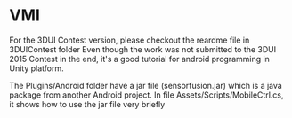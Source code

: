 VMI
===
For the 3DUI Contest version, please checkout the reardme file in 3DUIContest folder
Even though the work was not submitted to the 3DUI 2015 Contest in the end, it's a good tutorial for android programming in Unity platform.

The Plugins/Android folder have a jar file (sensorfusion.jar) which is a java package from another Android project. 
In file Assets/Scripts/MobileCtrl.cs, it shows how to use the jar file very briefly
